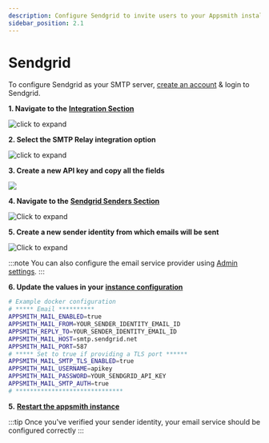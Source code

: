 ```yaml
---
description: Configure Sendgrid to invite users to your Appsmith installation
sidebar_position: 2.1
---
```


# Sendgrid

To configure Sendgrid as your SMTP server, [create an account](https://signup.sendgrid.com/) & login to Sendgrid.

**1. Navigate to the** [**Integration Section**](https://app.sendgrid.com/guide/integrate)

![click to expand](/img/sendgrid-welcome.png)

**2. Select the SMTP Relay integration option**

![click to expand](/img/sendgrid-smtp.png)

**3. Create a new API key and copy all the fields**

![](</img/sendgrid-apikey_(1).png>)

**4. Navigate to the** [**Sendgrid Senders Section**](https://app.sendgrid.com/settings/sender\_auth/senders)

![Click to expand](</img/sendgrid_senders.png>)

**5. Create a new sender identity from which emails will be sent**

![Click to expand](</img/sendgrid_create_sender.png>)

:::note
You can also configure the email service provider using [Admin settings](./#configure-using-admin-settings).
:::

**6. Update the values in your** [**instance configuration**](../)

```bash
# Example docker configuration
# ***** Email **********
APPSMITH_MAIL_ENABLED=true
APPSMITH_MAIL_FROM=YOUR_SENDER_IDENTITY_EMAIL_ID
APPSMITH_REPLY_TO=YOUR_SENDER_IDENTITY_EMAIL_ID
APPSMITH_MAIL_HOST=smtp.sendgrid.net
APPSMITH_MAIL_PORT=587
# ***** Set to true if providing a TLS port ******
APPSMITH_MAIL_SMTP_TLS_ENABLED=true
APPSMITH_MAIL_USERNAME=apikey
APPSMITH_MAIL_PASSWORD=YOUR_SENDGRID_API_KEY
APPSMITH_MAIL_SMTP_AUTH=true
# ******************************
```

**5.** [**Restart the appsmith instance**](../)

:::tip
Once you've verified your sender identity, your email service should be configured correctly
:::
